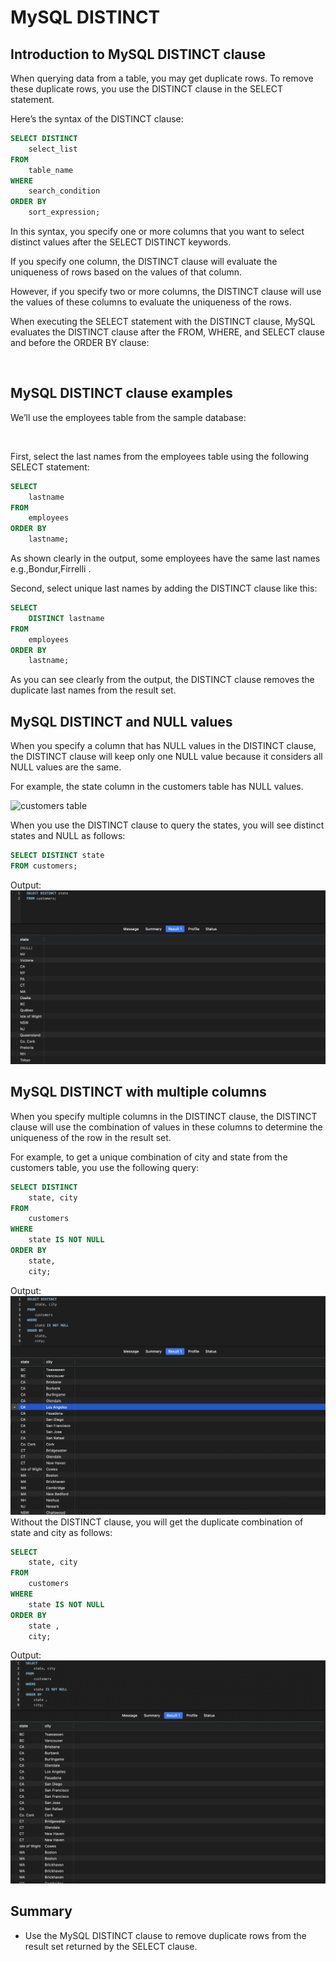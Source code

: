 # MySQL DISTINCT

## Introduction to MySQL DISTINCT clause

When querying data from a table, you may get duplicate rows. To remove these duplicate rows, you use the DISTINCT clause in the SELECT statement.

Here’s the syntax of the DISTINCT clause:

```sql
SELECT DISTINCT
    select_list
FROM
    table_name
WHERE
    search_condition
ORDER BY
    sort_expression;
```

In this syntax, you specify one or more columns that you want to select distinct values after the SELECT DISTINCT keywords.

If you specify one column, the DISTINCT clause will evaluate the uniqueness of rows based on the values of that column.

However, if you specify two or more columns, the DISTINCT clause will use the values of these columns to evaluate the uniqueness of the rows.

When executing the SELECT statement with the DISTINCT clause, MySQL evaluates the DISTINCT clause after the FROM, WHERE, and SELECT clause and before the ORDER BY clause:

<img src="./images/distinct.png" alt="" />

## MySQL DISTINCT clause examples

We’ll use the employees table from the sample database:

<img src="./images/employees.png" alt="" />

First, select the last names from the employees table using the following SELECT statement:

```sql
SELECT
    lastname
FROM
    employees
ORDER BY
    lastname;
```

As shown clearly in the output, some employees have the same last names e.g.,Bondur,Firrelli .

Second, select unique last names by adding the DISTINCT clause like this:

```sql
SELECT
    DISTINCT lastname
FROM
    employees
ORDER BY
    lastname;
```

As you can see clearly from the output, the DISTINCT clause removes the duplicate last names from the result set.

## MySQL DISTINCT and NULL values

When you specify a column that has NULL values in the DISTINCT clause, the DISTINCT clause will keep only one NULL value because it considers all NULL values are the same.

For example, the state column in the customers table has NULL values.

<img src="./images/customers.png" alt="customers table" />

When you use the DISTINCT clause to query the states, you will see distinct states and NULL as follows:

```sql
SELECT DISTINCT state
FROM customers;
```

Output:
<img src="./images/DISTINCT_state.png" alt="" />

## MySQL DISTINCT with multiple columns

When you specify multiple columns in the DISTINCT clause, the DISTINCT clause will use the combination of values in these columns to determine the uniqueness of the row in the result set.

For example, to get a unique combination of city and state from the customers table, you use the following query:

```sql
SELECT DISTINCT
    state, city
FROM
    customers
WHERE
    state IS NOT NULL
ORDER BY
    state,
    city;
```

Output:
<img src="./images/DISTINCT_SelectDistinct_IsNotNull.png" alt="" />
Without the DISTINCT clause, you will get the duplicate combination of state and city as follows:

```sql
SELECT
    state, city
FROM
    customers
WHERE
    state IS NOT NULL
ORDER BY
    state ,
    city;
```

Output:
<img src="./images/DISTINCT_WITHOUT_DISTINCT.png" alt="" />

## Summary

- Use the MySQL DISTINCT clause to remove duplicate rows from the result set returned by the SELECT clause.
